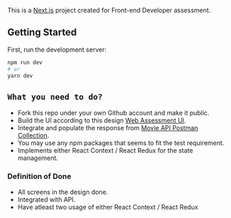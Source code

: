 This is a [Next.js](https://nextjs.org/) project created for Front-end Developer assessment.

## Getting Started

First, run the development server:

```bash
npm run dev
# or
yarn dev
```

## `What you need to do?`

- Fork this repo under your own Github account and make it public.
- Build the UI according to this design [Web Assessment UI](https://www.figma.com/file/LrtIkV5utc38kPQ6HrfmL9/Web-Assesment-UI).
- Integrate and populate the response from [Movie API Postman Collection]( https://documenter.getpostman.com/view/17611285/UVRDFQxK). 
- You may use any npm packages that seems to fit the test requirement. 
- Implements either React Context / React Redux for the state management.

### Definition of Done

- All screens in the design done. 
- Integrated with API. 
- Have atleast two usage of either React Context / React Redux 
